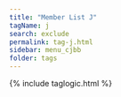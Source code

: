 ```yaml
---
title: "Member List J"
tagName: j
search: exclude
permalink: tag-j.html
sidebar: menu_cjbb
folder: tags
---
```

{% include taglogic.html %}
